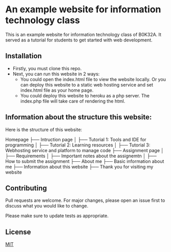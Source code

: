 # An example website for information technology class

This is an example website for information technology class of B0K32A. It served as a tutorial for students to get started with web development.

## Installation

- Firstly, you must clone this repo.
- Next, you can run this website in 2 ways:
    - You could open the index.html file to view the website locally. Or you can deploy this website to a static web hosting service and set index.html file as your home page.
    - You could deploy this website to heroku as a php server. The index.php file will take care of rendering the html.

## Information about the structure this website:
Here is the structure of this website:

Homepage 
├── Intruction page
│    ├── Tutorial 1: Tools and IDE for programming
│    ├── Tutorial 2: Learning resources
│    ├── Tutorial 3: Webhosting service and platform to manage code
├── Assignment page
│    ├── Requirements
│    ├── Important notes about the assignemtn
│    ├── How to submit the assignment
├── About me
     ├── Basic information about me
     ├── Information about this website
     ├── Thank you for visiting my website

## Contributing
Pull requests are welcome. For major changes, please open an issue first to discuss what you would like to change.

Please make sure to update tests as appropriate.

## License
[MIT](https://choosealicense.com/licenses/mit/)
